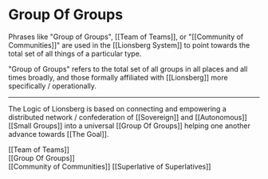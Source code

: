 # Group Of Groups
Phrases like "Group of Groups", [[Team of Teams]], or "[[Community of Communities]]" are used in the [[Lionsberg System]] to point towards the total set of all things of a particular type. 

"Group of Groups" refers to the total set of all groups in all places and all times broadly, and those formally affiliated with [[Lionsberg]] more specifically / operationally. 

____

The Logic of Lionsberg is based on connecting and empowering a distributed network / confederation of [[Sovereign]] and [[Autonomous]] [[Small Groups]] into a universal [[Group Of Groups]] helping one another advance towards [[The Goal]]. 

[[Team of Teams]]  
[[Group Of Groups]]  
[[Community of Communities]] 
[[Superlative of Superlatives]]  
